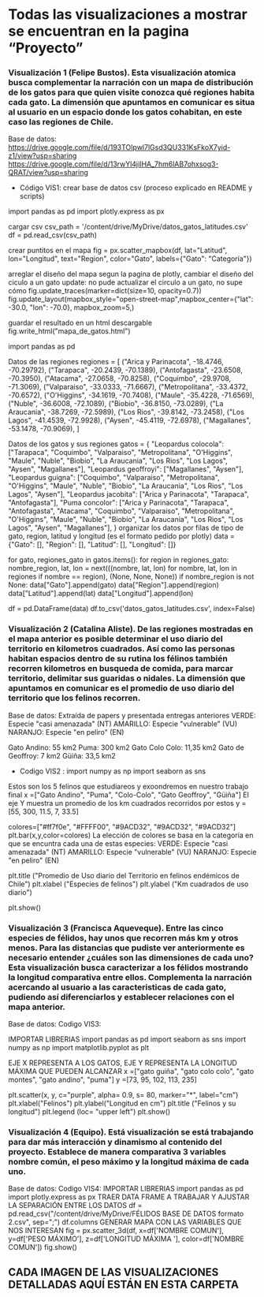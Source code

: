 # Todas las visualizaciones a mostrar se encuentran en la pagina “Proyecto”

### Visualización 1 (Felipe Bustos). Esta visualización atomica busca complementar la narración con un mapa de distribución de los gatos para que quien visite conozca qué regiones habita cada gato. La dimensión que apuntamos en comunicar es situa al usuario en un espacio donde los gatos cohabitan, en este caso las regiones de Chile. 
Base de datos: 
https://drive.google.com/file/d/193TOIpwl7lGsd3QU331KsFkoX7yid-z1/view?usp=sharing 
https://drive.google.com/file/d/13rwYl4jiIHA_7hm6lAB7ohxsog3-QRAT/view?usp=sharing 

- Código VIS1: 
crear base de datos csv (proceso explicado en README y scripts)

import pandas as pd
import plotly.express as px

cargar csv 
csv_path = '/content/drive/MyDrive/datos_gatos_latitudes.csv'
df = pd.read_csv(csv_path)

crear puntitos en el mapa
fig = px.scatter_mapbox(df, lat="Latitud", lon="Longitud", text="Region", color="Gato", labels={"Gato": "Categoría"})

arreglar el diseño del mapa segun la pagina de plotly, cambiar el diseño del ciculo a un gato
update: no pude actualizar el circulo a un gato, no supe cómo
fig.update_traces(marker=dict(size=10, opacity=0.7))
fig.update_layout(mapbox_style="open-street-map",mapbox_center={"lat": -30.0, "lon": -70.0}, mapbox_zoom=5,)

guardar el resultado en un html descargable
fig.write_html("mapa_de_gatos.html")




import pandas as pd

Datos de las regiones
regiones = [
    ("Arica y Parinacota", -18.4746, -70.29792),
    ("Tarapaca", -20.2439, -70.1389),
    ("Antofagasta", -23.6508, -70.3950),
    ("Atacama", -27.0658, -70.8258),
    ("Coquimbo", -29.9708, -71.3069),
    ("Valparaiso", -33.0333, -71.6667),
    ("Metropolitana", -33.4372, -70.6572),
    ("O'Higgins", -34.1619, -70.7408),
    ("Maule", -35.4228, -71.6569),
    ("Nuble", -36.6008, -72.1089),
    ("Biobio", -36.8150, -73.0289),
    ("La Araucania", -38.7269, -72.5989),
    ("Los Rios", -39.8142, -73.2458),
    ("Los Lagos", -41.4539, -72.9928),
    ("Aysen", -45.4119, -72.6978),
    ("Magallanes", -53.1478, -70.9069),
]

Datos de los gatos y sus regiones
gatos = {
    "Leopardus colocola": ["Tarapaca", "Coquimbo", "Valparaiso", "Metropolitana", "O'Higgins", "Maule", "Nuble", "Biobio", "La Araucania", "Los Rios", "Los Lagos", "Aysen", "Magallanes"],
    "Leopardus geoffroyi": ["Magallanes", "Aysen"],
    "Leopardus guigna": ["Coquimbo", "Valparaiso", "Metropolitana", "O'Higgins", "Maule", "Nuble", "Biobio", "La Araucania", "Los Rios", "Los Lagos", "Aysen"],
    "Leopardus jacobita": ["Arica y Parinacota", "Tarapaca", "Antofagasta"],
    "Puma concolor": ["Arica y Parinacota", "Tarapaca", "Antofagasta", "Atacama", "Coquimbo", "Valparaiso", "Metropolitana", "O'Higgins", "Maule", "Nuble", "Biobio", "La Araucania", "Los Rios", "Los Lagos", "Aysen", "Magallanes"],
}
organizar los datos por filas de tipo de gato, region, latitud y longitud (es el formato pedido por plotly)
data = {"Gato": [], "Region": [], "Latitud": [], "Longitud": []}

for gato, regiones_gato in gatos.items():
    for region in regiones_gato:
        nombre_region, lat, lon = next(((nombre, lat, lon) for nombre, lat, lon in regiones if nombre == region), (None, None, None))
        if nombre_region is not None:
            data["Gato"].append(gato)
            data["Region"].append(region)
            data["Latitud"].append(lat)
            data["Longitud"].append(lon)

df = pd.DataFrame(data)
df.to_csv('datos_gatos_latitudes.csv', index=False)



### Visualización 2 (Catalina Aliste). De las regiones mostradas en el mapa anterior es posible determinar el uso diario del territorio en kilometros cuadrados. Así como las personas habitan espacios dentro de su rutina los félinos también recorren kilometros en busqueda de comida, para marcar territorio, delimitar sus guaridas o nidales. La dimensión que apuntamos en comunicar es el promedio de uso diario del territorio que los felinos recorren. 

Base de datos: Extraída de papers y presentada entregas anteriores
VERDE: Especie "casi amenazada" (NT)
AMARILLO: Especie "vulnerable" (VU)
NARANJO: Especie "en peliro" (EN)

Gato Andino: 55 km2
Puma: 300 km2
Gato Colo Colo: 11,35 km2
Gato de Geoffroy: 7 km2
Güiña: 33,5 km2

- Codigo VIS2 : 
import numpy as np
import seaborn as sns

Estos son los 5 felinos que estudiareos y exoondremos en nuestro trabajo final
x =["Gato Andino", "Puma", "Colo-Colo", "Gato Geoffroy", "Güiña"]
El eje Y muestra un promedio de los km cuadrados recorridos por estos
y =[55, 300, 11.5, 7, 33.5]

colores=["#ff7f0e", "#FFFF00", "#9ACD32", "#9ACD32", "#9ACD32"]
plt.bar(x,y,color=colores)
 La elección de colores se basa en la categoría en que se encuntra cada una de estas especies:
  VERDE: Especie "casi amenazada" (NT)
  AMARILLO: Especie "vulnerable" (VU)
  NARANJO: Especie "en peliro" (EN)

plt.title ("Promedio de Uso diario del Territorio en felinos endémicos de Chile")
plt.xlabel ("Especies de felinos")
plt.ylabel ("Km cuadrados de uso diario")


plt.show()



### Visualización 3 (Francisca Aqueveque). Entre las cinco especies de félidos, hay unos que recorren más km y otros menos. Para las distancias que pudiste ver anteriormente es necesario entender ¿cuáles son las dimensiones de cada uno? Esta visualización busca caracterizar a los félidos mostrando la longitud comparativa entre ellos. Complementa la narración acercando al usuario a las caracteristicas de cada gato, pudiendo así diferenciarlos y establecer relaciones con el mapa anterior. 
Base de datos: 
Codigo VIS3: 

IMPORTAR LIBRERIAS
import pandas as pd
import seaborn as sns
import numpy as np
import matplotlib.pyplot as plt

EJE X REPRESENTA A LOS GATOS, EJE Y REPRESENTA LA LONGITUD MÁXIMA QUE PUEDEN ALCANZAR
x =["gato guiña", "gato colo colo", "gato montes", "gato andino", "puma"]
y =[73, 95, 102, 113, 235]

plt.scatter(x, y, c="purple", alpha= 0.9, s= 80, marker="*", label="cm")
plt.xlabel("Felinos")
plt.ylabel("Longitud en cm")
plt.title ("Felinos y su longitud")
plt.legend (loc= "upper left")
plt.show()

### Visualización 4 (Equipo). Está visualización se está trabajando para dar más interacción y dinamismo al contenido del proyecto. Establece de manera comparativa 3 variables nombre común, el peso máximo y la longitud máxima de cada uno. 
Base de datos: 
Codigo VIS4:
IMPORTAR LIBRERIAS
 import pandas as pd 
import plotly.express as px
TRAER DATA FRAME A TRABAJAR Y AJUSTAR LA SEPARACIÓN ENTRE LOS DATOS
df = pd.read_csv("/content/drive/MyDrive/FÉLIDOS BASE DE DATOS formato 2.csv", sep=";")
df.columns
GENERAR MAPA CON LAS VARIABLES QUE NOS INTERESAN
fig = px.scatter_3d(df, x=df['NOMBRE COMUN'], y=df['PESO MÁXIMO'], z=df['LONGITUD MÁXIMA '], color=df['NOMBRE COMUN'])
fig.show()

## CADA IMAGEN DE LAS VISUALIZACIONES DETALLADAS AQUÍ ESTÁN EN ESTA CARPETA

